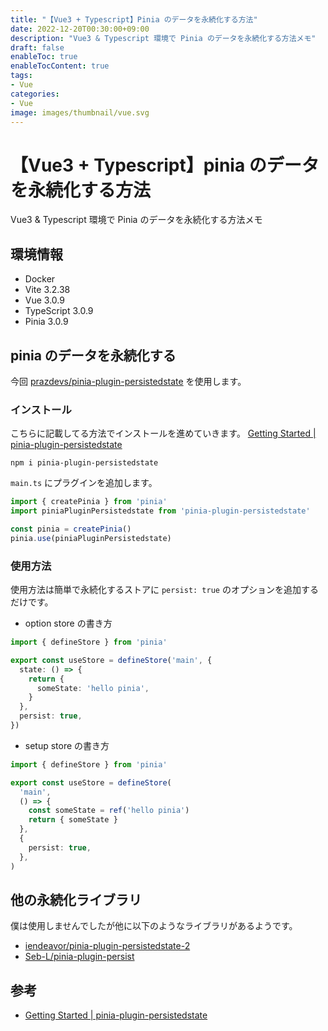 ```yaml
---
title: "【Vue3 + Typescript】Pinia のデータを永続化する方法"
date: 2022-12-20T00:30:00+09:00
description: "Vue3 & Typescript 環境で Pinia のデータを永続化する方法メモ"
draft: false
enableToc: true
enableTocContent: true
tags: 
- Vue
categories: 
- Vue
image: images/thumbnail/vue.svg
---
```


# 【Vue3 + Typescript】pinia のデータを永続化する方法
Vue3 & Typescript 環境で Pinia のデータを永続化する方法メモ

## 環境情報
* Docker
* Vite 3.2.38
* Vue 3.0.9
* TypeScript 3.0.9
* Pinia 3.0.9

## pinia のデータを永続化する
今回 <a href="https://github.com/prazdevs/pinia-plugin-persistedstate" target="_blank" rel="nofollow noopener">prazdevs/pinia-plugin-persistedstate</a> を使用します。

### インストール
こちらに記載してる方法でインストールを進めていきます。
<a href="https://prazdevs.github.io/pinia-plugin-persistedstate/guide/" target="_blank" rel="nofollow noopener">Getting Started | pinia-plugin-persistedstate</a>

```
npm i pinia-plugin-persistedstate
```

`main.ts` にプラグインを追加します。
``` ts:main.ts {linenos=table,hl_lines=["2-5"]}
import { createPinia } from 'pinia'
import piniaPluginPersistedstate from 'pinia-plugin-persistedstate'

const pinia = createPinia()
pinia.use(piniaPluginPersistedstate)
```

### 使用方法
使用方法は簡単で永続化するストアに `persist: true` のオプションを追加するだけです。

* option store の書き方
```ts
import { defineStore } from 'pinia'

export const useStore = defineStore('main', {
  state: () => {
    return {
      someState: 'hello pinia',
    }
  },
  persist: true,
})
```

* setup store の書き方
```ts
import { defineStore } from 'pinia'

export const useStore = defineStore(
  'main',
  () => {
    const someState = ref('hello pinia')
    return { someState }
  },
  {
    persist: true,
  },
)
```

## 他の永続化ライブラリ
僕は使用しませんでしたが他に以下のようなライブラリがあるようです。
* <a href="https://github.com/iendeavor/pinia-plugin-persistedstate-2" target="_blank" rel="nofollow noopener">iendeavor/pinia-plugin-persistedstate-2</a>
* <a href="https://github.com/Seb-L/pinia-plugin-persist" target="_blank" rel="nofollow noopener">Seb-L/pinia-plugin-persist</a>

## 参考
* <a href="https://prazdevs.github.io/pinia-plugin-persistedstate/guide/" target="_blank" rel="nofollow noopener">Getting Started | pinia-plugin-persistedstate</a>
